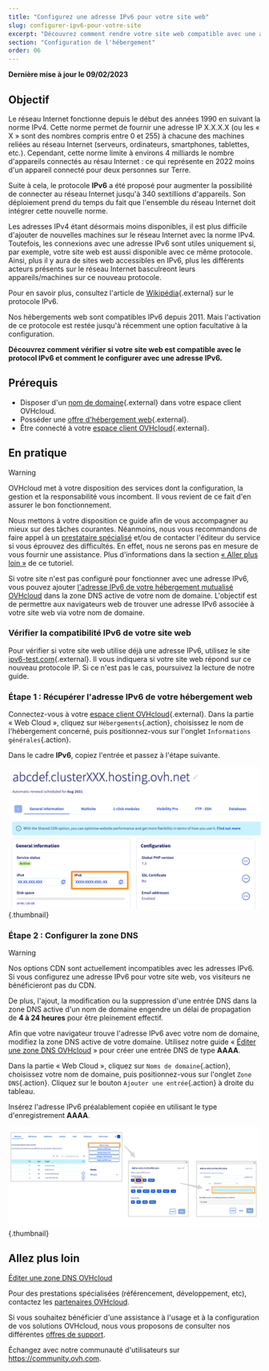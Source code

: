 ```yaml
---
title: "Configurez une adresse IPv6 pour votre site web"
slug: configurer-ipv6-pour-votre-site
excerpt: "Découvrez comment rendre votre site web compatible avec une adresse IPv6"
section: "Configuration de l'hébergement"
order: 06
---
```


**Dernière mise à jour le 09/02/2023**

## Objectif

Le réseau Internet fonctionne depuis le début des années 1990 en suivant la norme IPv4. Cette norme permet de fournir une adresse IP X.X.X.X (ou les « X » sont des nombres compris entre 0 et 255) à chacune des machines reliées au réseau Internet (serveurs, ordinateurs, smartphones, tablettes, etc.). Cependant, cette norme limite à environs 4 milliards le nombre d'appareils connectés au résau Internet : ce qui représente en 2022 moins d'un appareil connecté pour deux personnes sur Terre.

Suite à cela, le protocole **IPv6** a été proposé pour augmenter la possibilité de connecter au réseau Internet jusqu'à 340 sextillions d'appareils. Son déploiement prend du temps du fait que l'ensemble du réseau Internet doit intégrer cette nouvelle norme. 

Les adresses IPv4 étant désormais moins disponibles, il est plus difficile d'ajouter de nouvelles machines sur le réseau Internet avec la norme IPv4. Toutefois, les connexions avec une adresse IPv6 sont utiles uniquement si, par exemple, votre site web est aussi disponible avec ce même protocole. Ainsi, plus il y aura de sites web accessibles en IPv6, plus les différents acteurs présents sur le réseau Internet basculreont leurs appareils/machines sur ce nouveau protocole.

Pour en savoir plus, consultez l'article de [Wikipédia](https://fr.wikipedia.org/wiki/IPv6){.external} sur le protocole IPv6.

Nos hébergements web sont compatibles IPv6 depuis 2011. Mais l'activation de ce protocole est restée jusqu'à récemment une option facultative à la configuration. 

**Découvrez comment vérifier si votre site web est compatible avec le protocol IPv6 et comment le configurer avec une adresse IPv6.**

## Prérequis

- Disposer d'un [nom de domaine](https://www.ovhcloud.com/fr/domains/){.external} dans votre espace client OVHcloud.
- Posséder une [offre d'hébergement web](https://www.ovhcloud.com/fr/web-hosting/){.external}.
- Être connecté à votre [espace client OVHcloud](https://www.ovh.com/auth/?action=gotomanager&from=https://www.ovh.com/fr/&ovhSubsidiary=fr){.external}.

## En pratique

> [!warning]
>
> OVHcloud met à votre disposition des services dont la configuration, la gestion et la responsabilité vous incombent. Il vous revient de ce fait d'en assurer le bon fonctionnement.
> 
> Nous mettons à votre disposition ce guide afin de vous accompagner au mieux sur des tâches courantes. Néanmoins, nous vous recommandons de faire appel à un [prestataire spécialisé](https://partner.ovhcloud.com/fr/) et/ou de contacter l'éditeur du service si vous éprouvez des difficultés. En effet, nous ne serons pas en mesure de vous fournir une assistance. Plus d'informations dans la section [« Aller plus loin »](#go-further) de ce tutoriel.
> 

Si votre site n'est pas configuré pour fonctionner avec une adresse IPv6, vous pouvez ajouter [l'adresse IPv6 de votre hébergement mutualisé OVHcloud](https://docs.ovh.com/fr/hosting/liste-des-adresses-ip-des-clusters-et-hebergements-web/) dans la zone DNS active de votre nom de domaine. L'objectif est de permettre aux navigateurs web de trouver une adresse IPv6 associée à votre site web via votre nom de domaine.

### Vérifier la compatibilité IPv6 de votre site web

Pour vérifier si votre site web utilise déjà une adresse IPv6, utilisez le site [ipv6-test.com](https://ipv6-test.com/validate.php){.external}. Il vous indiquera si votre site web répond sur ce nouveau protocole IP. Si ce n'est pas le cas, poursuivez la lecture de notre guide.

### Étape 1 : Récupérer l'adresse IPv6 de votre hébergement web

Connectez-vous à votre [espace client OVHcloud](https://www.ovh.com/auth/?action=gotomanager&from=https://www.ovh.com/fr/&ovhSubsidiary=fr){.external}. Dans la partie « Web Cloud », cliquez sur `Hébergements`{.action}, choisissez le nom de l'hébergement concerné, puis positionnez-vous sur l'onglet `Informations générales`{.action}.

 Dans le cadre **IPv6**, copiez l'entrée et passez à l'étape suivante.

![IPv6](images/ipv6_01.png){.thumbnail}

### Étape 2 : Configurer la zone DNS

> [!warning]
>
> Nos options CDN sont actuellement incompatibles avec les adresses IPv6. Si vous configurez une adresse IPv6 pour votre site web, vos visiteurs ne bénéficieront pas du CDN.
>
> De plus, l'ajout, la modification ou la suppression d'une entrée DNS dans la zone DNS active d'un nom de domaine engendre un délai de propagation de **4 à 24 heures** pour être pleinement effectif.
>

Afin que votre navigateur trouve l'adresse IPv6 avec votre nom de domaine, modifiez la zone DNS active de votre domaine. Utilisez notre guide « [Éditer une zone DNS OVHcloud](https://docs.ovh.com/fr//domains/editer-ma-zone-dns/#etape-2-editer-la-zone-dns-ovh-de-votre-domaine) » pour créer une entrée DNS de type **AAAA**.

Dans la partie « Web Cloud », cliquez sur `Noms de domaine`{.action}, choisissez votre nom de domaine, puis positionnez-vous sur l'onglet `Zone DNS`{.action}. Cliquez sur le bouton `Ajouter une entrée`{.action} à droite du tableau. 

Insérez l'adresse IPv6 préalablement copiée en utilisant le type d'enregistrement **AAAA**.

![IPv6](images/ipv6_02.png){.thumbnail}

## Allez plus loin <a name="go-further"></a>

[Éditer une zone DNS OVHcloud](https://docs.ovh.com/fr/domains/editer-ma-zone-dns/#etape-2-editer-la-zone-dns-ovh-de-votre-domaine)

Pour des prestations spécialisées (référencement, développement, etc), contactez les [partenaires OVHcloud](https://partner.ovhcloud.com/fr/).

Si vous souhaitez bénéficier d'une assistance à l'usage et à la configuration de vos solutions OVHcloud, nous vous proposons de consulter nos différentes [offres de support](https://www.ovhcloud.com/fr/support-levels/).

Échangez avec notre communauté d'utilisateurs sur <https://community.ovh.com>.